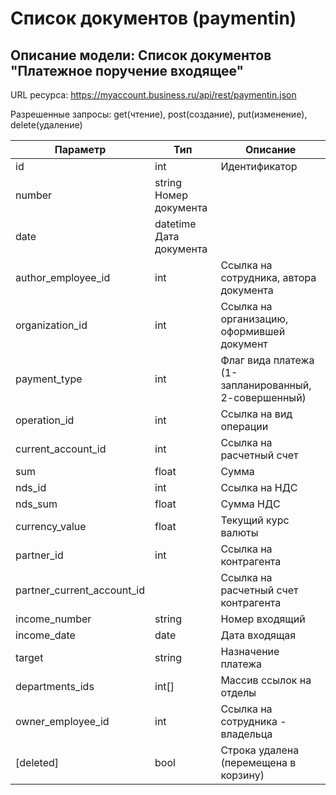 # Список документов (paymentin)
## Описание модели: Cписок документов "Платежное поручение входящее"

URL ресурса: https://myaccount.business.ru/api/rest/paymentin.json

Разрешенные запросы: get(чтение), post(создание), put(изменение), delete(удаление)

|Параметр	|Тип	|Описание|
|-----------|-------|----------|
|id	    |int|Идентификатор
|number	|string				Номер документа
|date	|datetime				Дата документа
|author_employee_id	|int|	Ссылка на сотрудника, автора документа
|organization_id	|int	|Ссылка на организацию, оформившей документ
|payment_type	|int	|	Флаг вида платежа (1-запланированный, 2-совершенный)
|operation_id	|int	|Ссылка на вид операции
|current_account_id	|int|	Ссылка на расчетный счет
|sum	|float	|Сумма
|nds_id	|int|	Ссылка на НДС
|nds_sum|	float|Сумма НДС
|currency_value	|float|	Текущий курс валюты
|partner_id	|int|	Ссылка на контрагента
|partner_current_account_id||Ссылка на расчетный счет контрагента
|income_number|string|Номер входящий
|income_date|date|Дата входящая
|target	|string|Назначение платежа
|departments_ids	|int[]|	Массив ссылок на отделы
|owner_employee_id	|int|Ссылка на сотрудника - владельца
|[deleted]	        |bool|Строка удалена (перемещена в корзину)
